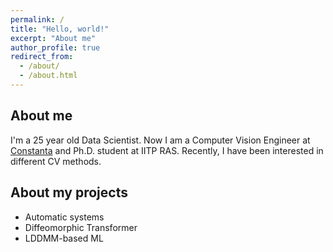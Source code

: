 ```yaml
---
permalink: /
title: "Hello, world!"
excerpt: "About me"
author_profile: true
redirect_from: 
  - /about/
  - /about.html
---
```


About me
------
I'm a 25 year old Data Scientist. Now I am a Computer Vision Engineer 
at [Constanta](https://const.tech/) and Ph.D. student at IITP RAS. 
Recently, I have been interested in different CV methods. 


About my projects
----
* Automatic systems
* Diffeomorphic Transformer
* LDDMM-based ML
 
 
